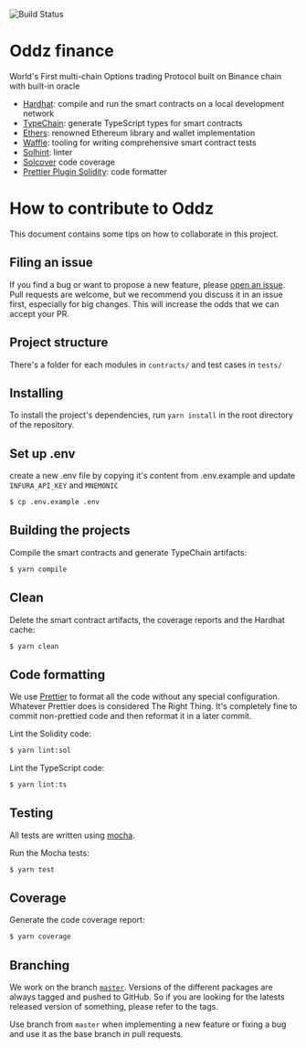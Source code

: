 ![Build Status](https://github.com/oddz-finance/oddz-options-v1/workflows/build/badge.svg?branch=master)

# Oddz finance

World's First multi-chain Options trading Protocol built on Binance chain with built-in oracle

- [Hardhat](https://github.com/nomiclabs/hardhat): compile and run the smart contracts on a local development network
- [TypeChain](https://github.com/ethereum-ts/TypeChain): generate TypeScript types for smart contracts
- [Ethers](https://github.com/ethers-io/ethers.js/): renowned Ethereum library and wallet implementation
- [Waffle](https://github.com/EthWorks/Waffle): tooling for writing comprehensive smart contract tests
- [Solhint](https://github.com/protofire/solhint): linter
- [Solcover](https://github.com/sc-forks/solidity-coverage) code coverage
- [Prettier Plugin Solidity](https://github.com/prettier-solidity/prettier-plugin-solidity): code formatter

# How to contribute to Oddz

This document contains some tips on how to collaborate in this project.

## Filing an issue

If you find a bug or want to propose a new feature, please [open an issue](https://github.com/oddz-finance/oddz-options-v1/issues/new). Pull requests are welcome, but we recommend you discuss it in an issue first, especially for big changes. This will increase the odds that we can accept your PR.

## Project structure

There's a folder for each modules in `contracts/` and test cases in `tests/`

## Installing

To install the project's dependencies, run `yarn install` in the root directory of the repository.

## Set up .env

create a new .env file by copying it's content from .env.example and update `INFURA_API_KEY` and `MNEMONIC`

```sh
$ cp .env.example .env
```

## Building the projects

Compile the smart contracts and generate TypeChain artifacts:

```sh
$ yarn compile
```

## Clean

Delete the smart contract artifacts, the coverage reports and the Hardhat cache:

```sh
$ yarn clean
```

## Code formatting

We use [Prettier](https://prettier.io/) to format all the code without any special configuration. Whatever Prettier does is considered The Right Thing. It's completely fine to commit non-prettied code and then reformat it in a later commit.

Lint the Solidity code:

```sh
$ yarn lint:sol
```

Lint the TypeScript code:

```sh
$ yarn lint:ts
```

## Testing

All tests are written using [mocha](https://mochajs.org).

Run the Mocha tests:

```sh
$ yarn test
```

## Coverage

Generate the code coverage report:

```sh
$ yarn coverage
```

## Branching

We work on the branch [`master`](https://github.com/oddz-finance/oddz-options-v1/tree/master). Versions of the different packages are always tagged and pushed to GitHub. So if you are looking for the latests released version of something, please refer to the tags.

Use branch from `master` when implementing a new feature or fixing a bug and use it as the base branch in pull requests.
